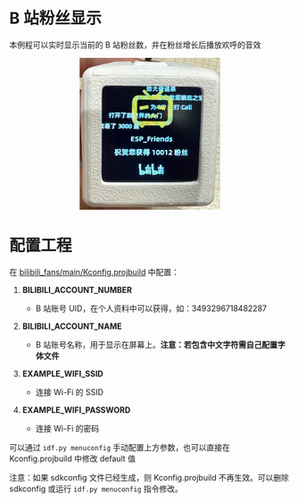 
# B 站粉丝显示

本例程可以实时显示当前的 B 站粉丝数，并在粉丝增长后播放欢呼的音效

<div align="center">
<img src="../../_static/bilibili-fans.jpg" width="50%">
</div>

# 配置工程

在 [bilibili_fans/main/Kconfig.projbuild](main/Kconfig.projbuild) 中配置：

1. **BILIBILI_ACCOUNT_NUMBER**
   - B 站账号 UID，在个人资料中可以获得，如：3493296718482287

2. **BILIBILI_ACCOUNT_NAME**
   - B 站账号名称，用于显示在屏幕上。**注意：若包含中文字符需自己配置字体文件**

3. **EXAMPLE_WIFI_SSID**
   - 连接 Wi-Fi 的 SSID

4. **EXAMPLE_WIFI_PASSWORD**
   - 连接 Wi-Fi 的密码

可以通过 ``idf.py menuconfig`` 手动配置上方参数，也可以直接在 Kconfig.projbuild 中修改 default 值

注意：如果 sdkconfig 文件已经生成，则 Kconfig.projbuild 不再生效。可以删除 sdkconfig 或运行 ``idf.py menuconfig`` 指令修改。
